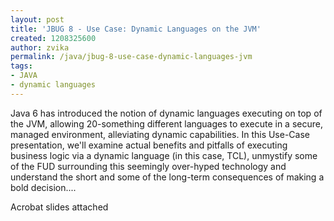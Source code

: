```yaml
---
layout: post
title: 'JBUG 8 - Use Case: Dynamic Languages on the JVM'
created: 1208325600
author: zvika
permalink: /java/jbug-8-use-case-dynamic-languages-jvm
tags:
- JAVA
- dynamic languages
---
```

<p>Java 6 has introduced the notion of dynamic languages executing on top of the JVM, allowing 20-something different languages to execute in a secure, managed environment, alleviating dynamic capabilities. In this Use-Case presentation, we'll examine actual benefits and pitfalls of executing business logic via a dynamic language (in this case, TCL), unmystify some of the FUD surrounding this seemingly over-hyped technology and understand the short and some of the long-term consequences of making a bold decision....</p>
<p>Acrobat slides attached</p>
